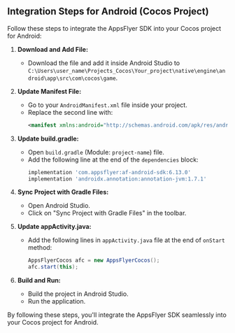 ## Integration Steps for Android (Cocos Project)

Follow these steps to integrate the AppsFlyer SDK into your Cocos project for Android:

1. **Download and Add File:**
   - Download the file and add it inside Android Studio to `C:\Users\user_name\Projects_Cocos\Your_project\native\engine\android\app\src\com\cocos\game`.

2. **Update Manifest File:**
   - Go to your `AndroidManifest.xml` file inside your project.
   - Replace the second line with:
     ```xml
     <manifest xmlns:android="http://schemas.android.com/apk/res/android" android:installLocation="auto" xmlns:tools="http://schemas.android.com/tools" package="your.package.name">
     ```

3. **Update build.gradle:**
   - Open `build.gradle` (Module: `project-name`) file.
   - Add the following line at the end of the `dependencies` block:
     ```gradle
     implementation 'com.appsflyer:af-android-sdk:6.13.0'
     implementation 'androidx.annotation:annotation-jvm:1.7.1'
     ```

4. **Sync Project with Gradle Files:**
   - Open Android Studio.
   - Click on "Sync Project with Gradle Files" in the toolbar.

5. **Update appActivity.java:**
   - Add the following lines in `appActivity.java` file at the end of `onStart` method:
     ```java
     AppsFlyerCocos afc = new AppsFlyerCocos();
     afc.start(this);
     ```

6. **Build and Run:**
   - Build the project in Android Studio.
   - Run the application.

By following these steps, you'll integrate the AppsFlyer SDK seamlessly into your Cocos project for Android.
